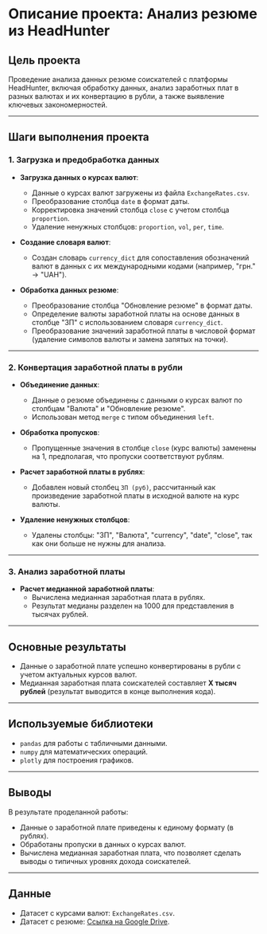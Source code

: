 # Описание проекта: Анализ резюме из HeadHunter

## Цель проекта
Проведение анализа данных резюме соискателей с платформы HeadHunter, включая обработку данных, анализ заработных плат в разных валютах и их конвертацию в рубли, а также выявление ключевых закономерностей.

---

## Шаги выполнения проекта

### 1. Загрузка и предобработка данных
- **Загрузка данных о курсах валют**:
  - Данные о курсах валют загружены из файла `ExchangeRates.csv`.
  - Преобразование столбца `date` в формат даты.
  - Корректировка значений столбца `close` с учетом столбца `proportion`.
  - Удаление ненужных столбцов: `proportion`, `vol`, `per`, `time`.

- **Создание словаря валют**:
  - Создан словарь `currency_dict` для сопоставления обозначений валют в данных с их международными кодами (например, "грн." → "UAH").

- **Обработка данных резюме**:
  - Преобразование столбца "Обновление резюме" в формат даты.
  - Определение валюты заработной платы на основе данных в столбце "ЗП" с использованием словаря `currency_dict`.
  - Преобразование значений заработной платы в числовой формат (удаление символов валюты и замена запятых на точки).

---

### 2. Конвертация заработной платы в рубли
- **Объединение данных**:
  - Данные о резюме объединены с данными о курсах валют по столбцам "Валюта" и "Обновление резюме".
  - Использован метод `merge` с типом объединения `left`.

- **Обработка пропусков**:
  - Пропущенные значения в столбце `close` (курс валюты) заменены на 1, предполагая, что пропуски соответствуют рублям.

- **Расчет заработной платы в рублях**:
  - Добавлен новый столбец `ЗП (руб)`, рассчитанный как произведение заработной платы в исходной валюте на курс валюты.

- **Удаление ненужных столбцов**:
  - Удалены столбцы: "ЗП", "Валюта", "currency", "date", "close", так как они больше не нужны для анализа.

---

### 3. Анализ заработной платы
- **Расчет медианной заработной платы**:
  - Вычислена медианная заработная плата в рублях.
  - Результат медианы разделен на 1000 для представления в тысячах рублей.

---

## Основные результаты
- Данные о заработной плате успешно конвертированы в рубли с учетом актуальных курсов валют.
- Медианная заработная плата соискателей составляет **X тысяч рублей** (результат выводится в конце выполнения кода).

---

## Используемые библиотеки
- `pandas` для работы с табличными данными.
- `numpy` для математических операций.
- `plotly` для построения графиков.

---

## Выводы
В результате проделанной работы:
- Данные о заработной плате приведены к единому формату (в рублях).
- Обработаны пропуски в данных о курсах валют.
- Вычислена медианная заработная плата, что позволяет сделать выводы о типичных уровнях дохода соискателей.

---

## Данные
- Датасет с курсами валют: `ExchangeRates.csv`.
- Датасет с резюме: [Ссылка на Google Drive](https://drive.google.com/file/d/1YC8zUxcTOYiIu_xhfs700PkrQy8MwbKd/view?usp=sharing).
